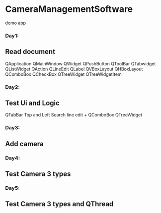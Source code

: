 # CameraManagementSoftware
demo app

<h3> Day1: </h3> 
<h2>Read document</h2>
QApplication
QMainWindow
QWidget
QPushButton
QToolBar
QTabwidget
QListWidget
QAction
QLineEdit
QLabel
QVBoxLayout
QHBoxLayout
QComboBox
QCheckBox
QTreeWidget
QTreeWidgetItem
<br>
<h3> Day2: </h3>
<h2> Test Ui and Logic </h2>
QTabBar Top and Left
Search line edit + QComboBox QTreeWidget
<br>
<h3> Day3: </h3>
<h2> Add camera </h2>
<h3> Day4: </h3>
<h2> Test Camera 3 types </h2>

<h3> Day5: </h3>
<h2> Test Camera 3 types and QThread </h2>
